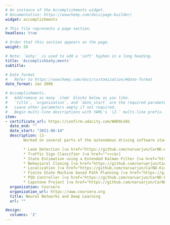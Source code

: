 ```yaml
---
# An instance of the Accomplishments widget.
# Documentation: https://wowchemy.com/docs/page-builder/
widget: accomplishments

# This file represents a page section.
headless: true

# Order that this section appears on the page.
weight: 50

# Note: `&shy;` is used to add a 'soft' hyphen in a long heading.
title: 'Accomplish&shy;ments'
subtitle:

# Date format
#   Refer to https://wowchemy.com/docs/customization/#date-format
date_format: Jan 2006

# Accomplishments.
#   Add/remove as many `item` blocks below as you like.
#   `title`, `organization`, and `date_start` are the required parameters.
#   Leave other parameters empty if not required.
#   Begin multi-line descriptions with YAML's `|2-` multi-line prefix.
item:
- certificate_url: https://confirm.udacity.com/WHD9LG6G
  date_end: ""
  date_start: "2021-06-14"
  description: |2-
        Worked on several parts of the autonomous driving software stack. The projects along with their github links are listed below. For detailed information on the projects, please refer to the repositories.

        * Lane Detection [<a href="https://github.com/naruarjun/CarND-Advanced-Lane-Lines">github</a>]
        * Traffic Sign Classifier [<a href=""></a>]
        * State Estimation using a Extended Kalman Filter [<a href="https://github.com/naruarjun/CarND-Extended-Kalman-Filter-Project">github</a>]
        * Behavioral Cloning [<a href="https://github.com/naruarjun/CarND-Behavioral-Cloning-P3">github</a>]
        * Localization [<a href="https://github.com/naruarjun/CarND-Kidnapped-Vehicle-Project">github</a>]
        * Finite State Machine based Path Planning [<a href="https://github.com/naruarjun/CarND-Path-Planning-Project">github</a>]
        * PID Controller [<a href="https://github.com/naruarjun/CarND-PID-Control-Project">github</a>]
        * Capstone Project [<a href="https://github.com/naruarjun/CarND-Capstone">github</a>]
  organization: Coursera
  organization_url: https://www.coursera.org
  title: Neural Networks and Deep Learning
  url: ""

design:
  columns: '2' 
---
```

